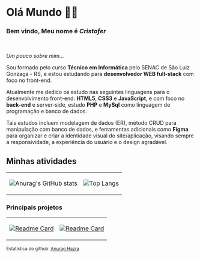 <link rel="stylesheet" href="https://cdn.jsdelivr.net/gh/devicons/devicon@v2.15.1/devicon.min.css">

# **Olá Mundo** 🖖🏻

### Bem vindo, Meu nome é **_Cristofer_** 

<br>

<i>Um pouco sobre mim...</i>

Sou formado pelo curso **Técnico em Informática** pelo SENAC de São Luiz Gonzaga - RS, e estou estudando para **desenvolvedor WEB full-stack** com foco no front-end.


Atualmente me dedico os estudo nas seguintes linguagens para o desenvolvimento front-end: **HTML5**, **CSS3** e **JavaScript**, e com foco no **back-end** e server-side, estudo **PHP** e **MySql** como linguagem de programação e banco de dados. 

Tais estudos incluem modelagem de dados (ER), método CRUD para manipulação com banco de dados, e ferramentas adicionais como **Figma** para organizar e criar a identidade visual do site/aplicação, visando sempre a responsividade, a experiência do usuário e o design agradável.

## **Minhas atividades**

<table width="100%">
  <tbody>
  <tr>
  <td>
  
  ![Anurag's GitHub stats](https://github-readme-stats.vercel.app/api?username=Cristofer-Vargas&count_private=true&include_all_commits=false&line_height=30&custom_title=Estatística%20de%20Cristofer%20Vargas&locale=pt-br&show_icons=true&theme=slateorange )

  </td>
  <td>

  ![Top Langs](https://github-readme-stats.vercel.app/api/top-langs/?username=Cristofer-Vargas&locale=pt-br&langs_count=10&layout=compact&theme=slateorange&hide=hack)

  </td>
  </tr>
  </tbody>
</table>

### **Principais projetos**

<table width="100%">
  <tbody>
  <tr>
  <td>
  
  [![Readme Card](https://github-readme-stats.vercel.app/api/pin/?username=Cristofer-Vargas&repo=The-Wired-Coffe&theme=slateorange)](https://github.com/Cristofer-Vargas/The-Wired-Coffe)

  </td>
  <td>

  [![Readme Card](https://github-readme-stats.vercel.app/api/pin/?username=Cristofer-Vargas&repo=delivery-slg.com.br&theme=slateorange)](https://github.com/Cristofer-Vargas/delivery-slg.com.br)

  </td>
  </tr>
  </tbody>
</table>

<small>Estatística do github: <a title="GitHub Readme Stats" href="https://github.com/anuraghazra/github-readme-stats">Anurag Hazra</a></small>
